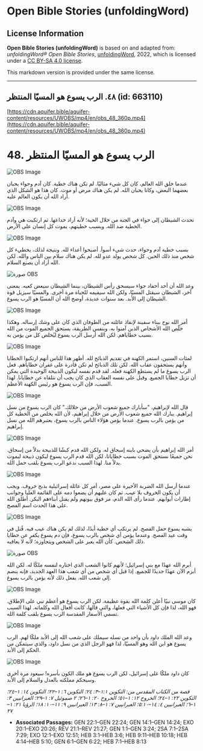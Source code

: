 # Open Bible Stories (unfoldingWord)

## License Information

**Open Bible Stories (unfoldingWord)** is based on and adapted from: _unfoldingWord® Open Bible Stories_, [unfoldingWord](https://unfoldingword.org/utw), 2022, which is licensed under a [CC BY-SA 4.0 license](https://creativecommons.org/licenses/by-sa/4.0/legalcode.en).

This markdown version is provided under the same license.



--------------------------------

## ٤٨. الرب يسوع هو المسيّا المنتظر (id: 663110)

[https://cdn.aquifer.bible/aquifer-content/resources/UWOBS/mp4/en/obs_48_360p.mp4](https://cdn.aquifer.bible/aquifer-content/resources/UWOBS/mp4/en/obs_48_360p.mp4)

48\. الرب يسوع هو المسيّا المنتظر
=================================

![OBS Image](https://cdn.aquifer.bible/aquifer-content/resources/UWOBS/jpg/360px/obs-en-48-01.jpg)

عندما خلق الله العالم، كان كل شيء مثاليًا. لم تكن هناك خطية. كان آدم وحواء يحبان بعضهما البعض، وكانا يحبان الله. لم يكن هناك مرض أو موت. كان هذا هو الشكل الذي أراد الله أن يكون العالم عليه.

![OBS Image](https://cdn.aquifer.bible/aquifer-content/resources/UWOBS/jpg/360px/obs-en-48-02.jpg)

تحدث الشيطان إلى حواء في الجنة من خلال الحية؛ لأنه أراد خداعها. ثم ارتكبت هي وآدم الخطية ضد الله. وبسبب خطيتهم، يموت كل إنسان على الأرض.

![OBS Image](https://cdn.aquifer.bible/aquifer-content/resources/UWOBS/jpg/360px/obs-en-48-03.jpg)

بسبب خطية آدم وحواء، حدث شيء أسوأ. أصبحوا أعداء لله. ونتيجة لذلك، يخطيء كل شخص منذ ذلك الحين. كل شخص يولد عدو لله. لم يكن هناك سلام بين الناس والله. لكن الله أراد أن يصنع السلام.

![صورة OBS](https://cdn.aquifer.bible/aquifer-content/resources/UWOBS/jpg/360px/obs-en-48-04.jpg)

وعد الله أن أحد أحفاد حواء سيسحق رأس الشيطان، بينما الشيطان سيعض كعبه. بمعنى آخر، الشيطان سيقتل المسيّا، ولكن الله سيقيمه للحياة مرة أخرى. والمسيّا سيزيل قوة الشيطان إلى الأبد. بعد سنوات عديدة، أوضح الله أن المسيّا هو الرب يسوع.

![OBS Image](https://cdn.aquifer.bible/aquifer-content/resources/UWOBS/jpg/360px/obs-en-48-05.jpg)

أمر الله نوح ببناء سفينة لإنقاذ عائلته من الطوفان الذي كان على وشك إرساله. وهكذا خلّص الله الأشخاص الذين آمنوا به. وبنفس الطريقة، يستحق الجميع الموت من الله بسبب خطاياهم. لكن الله أرسل الرب يسوع ليُخلص كل من يؤمن به.

![OBS Image](https://cdn.aquifer.bible/aquifer-content/resources/UWOBS/jpg/360px/obs-en-48-06.jpg)

لمئات السنين، استمر الكهنة في تقديم الذبائح لله. أظهر هذا للناس أنهم ارتكبوا الخطايا وأنهم يستحقون عقاب الله. لكن تلك الذبائح لم تكن قادرة على غفران خطاياهم. فعل الرب يسوع ما لم يستطع الكهنة فعله. لقد قدم نفسه ليكون الذبيحة الوحيدة التي يمكن أن تزيل خطايا الجميع. وقبل على نفسه العقاب الذي كان يجب أن نتلقاه عن خطايانا. لهذا السبب، فإن الرب يسوع هو رئيس الكهنة الأعظم.

![OBS Image](https://cdn.aquifer.bible/aquifer-content/resources/UWOBS/jpg/360px/obs-en-48-07.jpg)

قال الله لإبراهيم، "سأبارك جميع شعوب الأرض من خلالك." كان الرب يسوع من نسل إبراهيم. يبارك الله جميع شعوب الأرض من خلال إبراهيم، لأن الله يخلص من الخطية كل من يؤمن بالرب يسوع. عندما يؤمن هؤلاء الناس بالرب يسوع، يعتبرهم الله من نسل إبراهيم.

![OBS Image](https://cdn.aquifer.bible/aquifer-content/resources/UWOBS/jpg/360px/obs-en-48-08.jpg)

أمر الله إبراهيم بأن يضحي بابنه إسحاق له. ولكن الله قدم كبشًا للذبيحة بدلاً من إسحاق. نحن جميعًا نستحق الموت بسبب خطايانا، لكن الله قدم الرب يسوع ليكون ذبيحة ليموت بدلاً منا. لهذا السبب ندعو الرب يسوع بلقب حمل الله.

![OBS Image](https://cdn.aquifer.bible/aquifer-content/resources/UWOBS/jpg/360px/obs-en-48-09.jpg)

عندما أرسل الله الضربة الأخيرة على مصر، أمر كل عائلة إسرائيلية بذبح خروف. ويجب أن يكون الخروف بلا عيب. ثم كان عليهم أن يضعوا دمه على القائمة العليا وجوانب إطارات أبوابهم. عندما رأى الله الدم، مر فوق بيوتهم ولم يقتل أبناءهم البكر. أطلق الله على هذا الحدث اسم الفصح.

![OBS Image](https://cdn.aquifer.bible/aquifer-content/resources/UWOBS/jpg/360px/obs-en-48-10.jpg)

يشبه يسوع حمل الفصح. لم يرتكب أي خطية أبدًا، لذلك لم يكن هناك عيب فيه. قُتل في وقت عيد الفصح. وعندما يؤمن أي شخص بالرب يسوع، فإن دم يسوع يكفر عن خطايا ذلك الشخص. كأن الله يعبر على الشخص ويتجاوزه؛ لأنه لا يعاقبه.

![صورة OBS](https://cdn.aquifer.bible/aquifer-content/resources/UWOBS/jpg/360px/obs-en-48-11.jpg)

أبرم الله عهدًا مع بني إسرائيل؛ لأنهم كانوا الشعب الذي اختاره لنفسه ملكًا له. لكن الله أبرم الآن عهدًا جديدًا للجميع. إذا قبل أي شخص من أي شعب هذا العهد الجديد، فإنه ينضم إلى شعب الله. يفعل ذلك لأنه يؤمن بالرب يسوع.

![OBS Image](https://cdn.aquifer.bible/aquifer-content/resources/UWOBS/jpg/360px/obs-en-48-12.jpg)

كان موسى نبيًا أعلن كلمة الله بقوة عظيمة. لكن الرب يسوع هو أعظم نبي على الإطلاق. فهو الله، لذا فإن كل الأشياء التي فعلها، والتي قالها، كانت أفعال الله وكلماته. لهذا السبب تسمي الأسفار المقدسة الرب يسوع بلقب كلمة الله.

![OBS Image](https://cdn.aquifer.bible/aquifer-content/resources/UWOBS/jpg/360px/obs-en-48-13.jpg)

وعد الله الملك داود بأن واحد من نسله سيملك على شعب الله إلى الأبد ملكًا لهم. الرب يسوع هو ابن الله وهو المسيّا، لذا فهو الرجل الذي من نسل داود، والذي سيتمكن من الحكم إلى الأبد.

![OBS Image](https://cdn.aquifer.bible/aquifer-content/resources/UWOBS/jpg/360px/obs-en-48-14.jpg)

كان داود ملكًا على إسرائيل، لكن الرب يسوع هو ملك الكون بأسره! سيعود مرة أخرى وسيحكم مملكته بالعدل والسلام إلى الأبد.

*قصة من الكتاب المقدس من: التكوين ١:١–٣: ٢٤؛ التكوين ٦: ١–٢٢؛ التكوين ١٤: ١–٢٤؛ التكوين ٢٢: ١–٢٤؛ الخروج ١٢: ١–٥١؛ الخروج ٢٠: ١–٢٦؛ ٢ صموئيل ٧: ١–٢٩؛ العبرانيين ٣: ١–٦؛ العبرانيين ٤: ١٤–٥:١٠؛ العبرانيين ٧: ١–٨: ١٣؛ العبرانيين ٩: ١١–١٠: ١٨؛ الرؤيا ٢١: ١–٢٧*

* **Associated Passages:** GEN 22:1–GEN 22:24; GEN 14:1–GEN 14:24; EXO 20:1–EXO 20:26; REV 21:1–REV 21:27; GEN 1:1–GEN 3:24; 2SA 7:1–2SA 7:29; EXO 12:1–EXO 12:51; HEB 3:1–HEB 3:6; HEB 9:11–HEB 10:18; HEB 4:14–HEB 5:10; GEN 6:1–GEN 6:22; HEB 7:1–HEB 8:13

